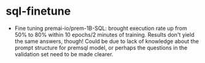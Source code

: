 # sql-finetune
- Fine tuning premai-io/prem-1B-SQL: brought execution rate up from 50% to 80% within 10 epochs/2 minutes of training.  Results don't yield the same answers, though!  Could be due to lack of knowledge about the prompt structure for premsql model, or perhaps the questions in the validation set need to be made clearer.
